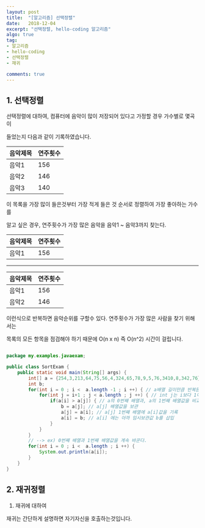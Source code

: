 ```yaml
---
layout: post
title:  "[알고리즘] 선택정렬"
date:   2018-12-04
excerpt: "선택정렬, hello-coding 알고리즘"
algo: true
tag:
- 알고리즘
- hello-coding
- 선택정렬
- 재귀

comments: true
---
```


## 1. 선택정렬

선택정렬에 대하여, 컴퓨터에 음악이 많이 저장되어 있다고 가정할 경우 가수별로 몇곡이

들었는지 다음과 같이 기록하였습니다.

| 음악제목 | 연주횟수 |
|----------|----------|
| 음악1    | 156      |
| 음악2    | 146      |
| 음악3    | 140      |

이 목록을 가장 많이 들은것부터 가장 적게 들은 것 순서로 정렬하여 가장 좋아하는 가수를

알고 싶은 경우, 연주횟수가 가장 많은 음악을 음악1 ~ 음악3까지 찾는다.

| 음악제목 | 연주횟수 |
|----------|----------|
| 음악1    | 156      | 

-----------------------

| 음악제목 | 연주횟수 |
|----------|----------|
| 음악1    | 156      |
| 음악2    | 146      | 


이런식으로 반복하면 음악순위를 구할수 있다. 연주횟수가 가장 많은 사람을 찾기 위해서는

목록의 모든 항목을 점검해야 하기 때문에 O(n x n) 즉 O(n^2) 시간이 걸립니다.

```java

package my.examples.javaexam;

public class SortExam {
    public static void main(String[] args) { 
        int[] a = {254,3,213,64,75,56,4,324,65,78,9,5,76,3410,8,342,76}; // 배열
        int b; 
        for(int i = 0 ; i <  a.length -1 ; i ++) { // a배열 길이만큼 반복문
            for(int j = i+1 ; j < a.length ; j ++) { // int j는 i보다 1이크다
                if(a[i] > a[j]) { // a의 0번째 배열과, a의 1번째 배열값을 비교하여 값을 바꾼다.
                    b = a[j]; // a[j] 배열값을 보관 
                    a[j] = a[i]; // a[j] 1번째 배열에 a[i]값을 기록
                    a[i] = b; // a[i] 에는 아까 임시보관값 b를 삽입
                }
            }
        }
        // --> ex) 0번째 배열과 1번째 배열값을 계속 바꾼다.
        for(int i = 0 ; i <  a.length ; i ++) {
            System.out.println(a[i]);
        }
    }
}

```

## 2. 재귀정렬

1) 재귀에 대하여

재귀는 간단하게 설명하면 자기자신을 호출하는것입니다.